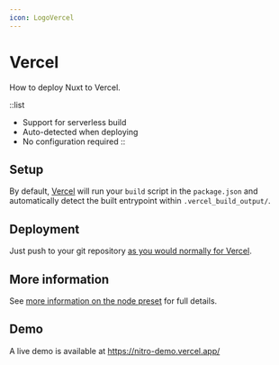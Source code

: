 ```yaml
---
icon: LogoVercel
---
```


# Vercel

How to deploy Nuxt to Vercel.

::list
- Support for serverless build
- Auto-detected when deploying
- No configuration required
::

## Setup

By default, [Vercel](https://vercel.com) will run your `build` script in the `package.json` and automatically detect the built entrypoint within `.vercel_build_output/`.

## Deployment

Just push to your git repository [as you would normally for Vercel](https://vercel.com/docs/git).

## More information

See [more information on the node preset](/docs/deployment/presets/node) for full details.

## Demo

A live demo is available at https://nitro-demo.vercel.app/
